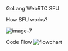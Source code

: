 GoLang WebRTC SFU

How SFU works?

![image-7](https://github.com/sonigeez/go-sfu-webrtc/assets/114856815/a608970c-074c-45af-85cd-52e2834f2438)

Code Flow
![flowchart](https://github.com/sonigeez/go-sfu-webrtc/assets/114856815/800148b8-1c20-4561-9af7-1e30d3081b88)
